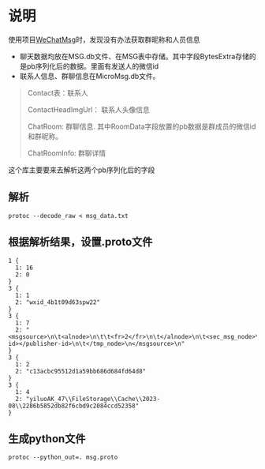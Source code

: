 # 说明

使用项目[WeChatMsg](https://github.com/LC044/WeChatMsg)时，发现没有办法获取群昵称和人员信息

- 聊天数据均放在MSG.db文件、在MSG表中存储。其中字段BytesExtra存储的是pb序列化后的数据。里面有发送人的微信id
- 联系人信息、群聊信息在MicroMsg.db文件。

> Contact表：联系人
>
> ContactHeadImgUrl： 联系人头像信息
>
> ChatRoom: 群聊信息. 其中RoomData字段放置的pb数据是群成员的微信id和群昵称。
>
> ChatRoomInfo: 群聊详情

这个库主要要来去解析这两个pb序列化后的字段

## 解析

```shell
protoc --decode_raw < msg_data.txt
```

## 根据解析结果，设置.proto文件

```shell
1 {
  1: 16
  2: 0
}
3 {
  1: 1
  2: "wxid_4b1t09d63spw22"
}
3 {
  1: 7
  2: "<msgsource>\n\t<alnode>\n\t\t<fr>2</fr>\n\t</alnode>\n\t<sec_msg_node>\n\t\t<uuid>c6680ab2c57499a1a22e44a7eada76e8_</uuid>\n\t</sec_msg_node>\n\t<silence>1</silence>\n\t<membercount>198</membercount>\n\t<signature>v1_Gj7hfmi5</signature>\n\t<tmp_node>\n\t\t<publisher-id></publisher-id>\n\t</tmp_node>\n</msgsource>\n"
}
3 {
  1: 2
  2: "c13acbc95512d1a59bb686d684fd64d8"
}
3 {
  1: 4
  2: "yiluoAK_47\\FileStorage\\Cache\\2023-08\\2286b5852db82f6cbd9c2084ccd52358"
}
```

## 生成python文件

```shell
protoc --python_out=. msg.proto
```